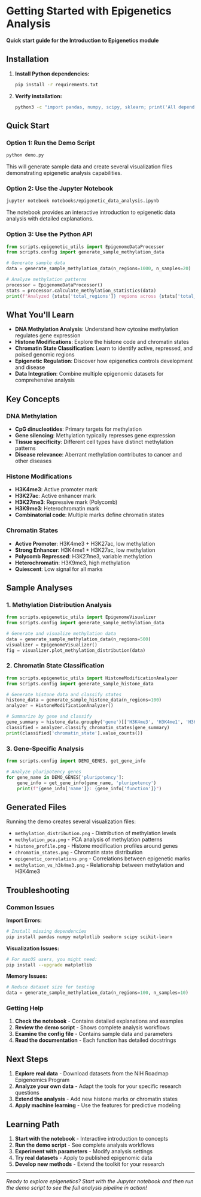 # Getting Started with Epigenetics Analysis

**Quick start guide for the Introduction to Epigenetics module**

## Installation

1. **Install Python dependencies:**
   ```bash
   pip install -r requirements.txt
   ```

2. **Verify installation:**
   ```bash
   python3 -c "import pandas, numpy, scipy, sklearn; print('All dependencies installed!')"
   ```

## Quick Start

### Option 1: Run the Demo Script
```bash
python demo.py
```

This will generate sample data and create several visualization files demonstrating epigenetic analysis capabilities.

### Option 2: Use the Jupyter Notebook
```bash
jupyter notebook notebooks/epigenetic_data_analysis.ipynb
```

The notebook provides an interactive introduction to epigenetic data analysis with detailed explanations.

### Option 3: Use the Python API
```python
from scripts.epigenetic_utils import EpigenomeDataProcessor
from scripts.config import generate_sample_methylation_data

# Generate sample data
data = generate_sample_methylation_data(n_regions=1000, n_samples=20)

# Analyze methylation patterns
processor = EpigenomeDataProcessor()
stats = processor.calculate_methylation_statistics(data)
print(f"Analyzed {stats['total_regions']} regions across {stats['total_samples']} samples")
```

## What You'll Learn

- **DNA Methylation Analysis**: Understand how cytosine methylation regulates gene expression
- **Histone Modifications**: Explore the histone code and chromatin states
- **Chromatin State Classification**: Learn to identify active, repressed, and poised genomic regions
- **Epigenetic Regulation**: Discover how epigenetics controls development and disease
- **Data Integration**: Combine multiple epigenomic datasets for comprehensive analysis

## Key Concepts

### DNA Methylation
- **CpG dinucleotides**: Primary targets for methylation
- **Gene silencing**: Methylation typically represses gene expression
- **Tissue specificity**: Different cell types have distinct methylation patterns
- **Disease relevance**: Aberrant methylation contributes to cancer and other diseases

### Histone Modifications
- **H3K4me3**: Active promoter mark
- **H3K27ac**: Active enhancer mark
- **H3K27me3**: Repressive mark (Polycomb)
- **H3K9me3**: Heterochromatin mark
- **Combinatorial code**: Multiple marks define chromatin states

### Chromatin States
- **Active Promoter**: H3K4me3 + H3K27ac, low methylation
- **Strong Enhancer**: H3K4me1 + H3K27ac, low methylation
- **Polycomb Repressed**: H3K27me3, variable methylation
- **Heterochromatin**: H3K9me3, high methylation
- **Quiescent**: Low signal for all marks

## Sample Analyses

### 1. Methylation Distribution Analysis
```python
from scripts.epigenetic_utils import EpigenomeVisualizer
from scripts.config import generate_sample_methylation_data

# Generate and visualize methylation data
data = generate_sample_methylation_data(n_regions=500)
visualizer = EpigenomeVisualizer()
fig = visualizer.plot_methylation_distribution(data)
```

### 2. Chromatin State Classification
```python
from scripts.epigenetic_utils import HistoneModificationAnalyzer
from scripts.config import generate_sample_histone_data

# Generate histone data and classify states
histone_data = generate_sample_histone_data(n_regions=100)
analyzer = HistoneModificationAnalyzer()

# Summarize by gene and classify
gene_summary = histone_data.groupby('gene')[['H3K4me3', 'H3K4me1', 'H3K27ac', 'H3K27me3', 'H3K9me3']].mean()
classified = analyzer.classify_chromatin_states(gene_summary)
print(classified['chromatin_state'].value_counts())
```

### 3. Gene-Specific Analysis
```python
from scripts.config import DEMO_GENES, get_gene_info

# Analyze pluripotency genes
for gene_name in DEMO_GENES['pluripotency']:
    gene_info = get_gene_info(gene_name, 'pluripotency')
    print(f"{gene_info['name']}: {gene_info['function']}")
```

## Generated Files

Running the demo creates several visualization files:

- `methylation_distribution.png` - Distribution of methylation levels
- `methylation_pca.png` - PCA analysis of methylation patterns
- `histone_profile.png` - Histone modification profiles around genes
- `chromatin_states.png` - Chromatin state distribution
- `epigenetic_correlations.png` - Correlations between epigenetic marks
- `methylation_vs_h3k4me3.png` - Relationship between methylation and H3K4me3

## Troubleshooting

### Common Issues

**Import Errors:**
```bash
# Install missing dependencies
pip install pandas numpy matplotlib seaborn scipy scikit-learn
```

**Visualization Issues:**
```bash
# For macOS users, you might need:
pip install --upgrade matplotlib
```

**Memory Issues:**
```python
# Reduce dataset size for testing
data = generate_sample_methylation_data(n_regions=100, n_samples=10)
```

### Getting Help

1. **Check the notebook** - Contains detailed explanations and examples
2. **Review the demo script** - Shows complete analysis workflows
3. **Examine the config file** - Contains sample data and parameters
4. **Read the documentation** - Each function has detailed docstrings

## Next Steps

1. **Explore real data** - Download datasets from the NIH Roadmap Epigenomics Program
2. **Analyze your own data** - Adapt the tools for your specific research questions
3. **Extend the analysis** - Add new histone marks or chromatin states
4. **Apply machine learning** - Use the features for predictive modeling

## Learning Path

1. **Start with the notebook** - Interactive introduction to concepts
2. **Run the demo script** - See complete analysis workflows
3. **Experiment with parameters** - Modify analysis settings
4. **Try real datasets** - Apply to published epigenomic data
5. **Develop new methods** - Extend the toolkit for your research

---

*Ready to explore epigenetics? Start with the Jupyter notebook and then run the demo script to see the full analysis pipeline in action!* 